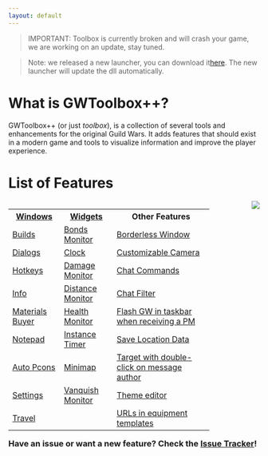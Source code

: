 ```yaml
---
layout: default
---
```


> IMPORTANT: Toolbox is currently broken and will crash your game, we are working on an update, stay tuned. 

> Note: we released a new launcher, you can download it[here](https://github.com/HasKha/GWToolboxpp/releases/download/2.12_Release/GWToolbox.exe). The new launcher will update the dll automatically.

# What is GWToolbox++?
GWToolbox++ (or just *toolbox*), is a collection of several tools and enhancements for the original Guild Wars. It adds features that should exist in a modern game and tools to visualize information and improve the player experience.

# List of Features
<div style="float: left; width: 80%;">
	<table>
		<tr>
			<th><a href="windows">Windows</a></th>
			<th><a href="widgets">Widgets</a></th>
			<th>Other Features</th>
		</tr>
		<tr>
			<td><a href="builds">Builds</a></td>
			<td><a href="widgets#bonds">Bonds Monitor</a></td>
			<td><a href="settings#game_settings">Borderless Window</a></td>
		</tr>
		<tr>
			<td><a href="dialogs">Dialogs</a></td>
			<td><a href="widgets#clock">Clock</a></td>
			<td><a href="camera">Customizable Camera</a></td>
		</tr>
		<tr>
			<td><a href="hotkeys">Hotkeys</a></td>
			<td><a href="widgets#damage">Damage Monitor</a></td>
			<td><a href="commands">Chat Commands</a></td>
		</tr>
		<tr>
			<td><a href="info">Info</a></td>
			<td><a href="widgets#distance">Distance Monitor</a></td>
			<td><a href="filter">Chat Filter</a></td>
		</tr>
		<tr>
			<td><a href="materials">Materials Buyer</a></td>
			<td><a href="widgets#health">Health Monitor</a></td>
			<td><a href="settings#game_settings">Flash GW in taskbar when receiving a PM</a></td>
		</tr>
		<tr>
			<td><a href="windows#notepad">Notepad</a></td>
			<td><a href="widgets#timer">Instance Timer</a></td>
			<td><a href="settings#toolbox_settings">Save Location Data</a></td>
		</tr>
		<tr>
			<td><a href="pcons">Auto Pcons</a></td>
			<td><a href="minimap">Minimap</a></td>
			<td><a href="settings#game_settings">Target with double-click on message author</a></td>
		</tr>
		<tr>
			<td><a href="settings">Settings</a></td>
			<td><a href="widgets#vanquish">Vanquish Monitor</a></td>
			<td><a href="theme">Theme editor</a></td>
		</tr>
		<tr>
			<td><a href="travel">Travel</a></td>
			<td></td>
			<td><a href="settings#game_settings">URLs in equipment templates</a></td>
		</tr>
	</table>
</div>
<div style="float: right; width: 15%; margin-left: 5%;">
	<img src="https://user-images.githubusercontent.com/11432831/28233445-c7762ff4-68ab-11e7-9388-9437c8987a61.PNG" style="float: right;" />
</div>

<h3 style="display: block; clear: both;">Have an issue or want a new feature? Check the <a href="https://github.com/HasKha/GWToolboxpp/issues">Issue Tracker</a>!</h3>
